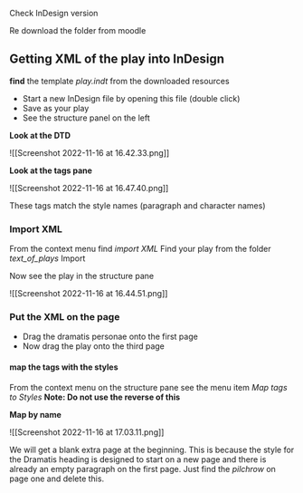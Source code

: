 Check InDesign version

Re download the folder from moodle

## Getting XML of the play into InDesign

**find** the template *play.indt* from the downloaded resources

- Start a new InDesign file by opening this file (double click)
- Save as your play
- See the structure panel on the left

**Look at the DTD**

![[Screenshot 2022-11-16 at 16.42.33.png]]

**Look at the tags pane**

![[Screenshot 2022-11-16 at 16.47.40.png]]

These tags match the style names (paragraph and character names)

### Import XML

From the context menu find _import XML_
Find your play from the folder _text_of_plays_
Import

Now see the play in the structure pane

![[Screenshot 2022-11-16 at 16.44.51.png]]

### Put the XML on the page

- Drag the dramatis personae onto the first page
- Now drag the play onto the third page

#### map the tags with the styles

From the context menu on the structure pane see the menu item _Map tags to Styles_
**Note: Do not use the reverse of this**

**Map by name**

![[Screenshot 2022-11-16 at 17.03.11.png]]

We will get a blank extra page at the beginning. This is because the style for the Dramatis heading is designed to start on a new page and there is already an empty paragraph on the first page. Just find the *pilchrow* on page one and delete this.




